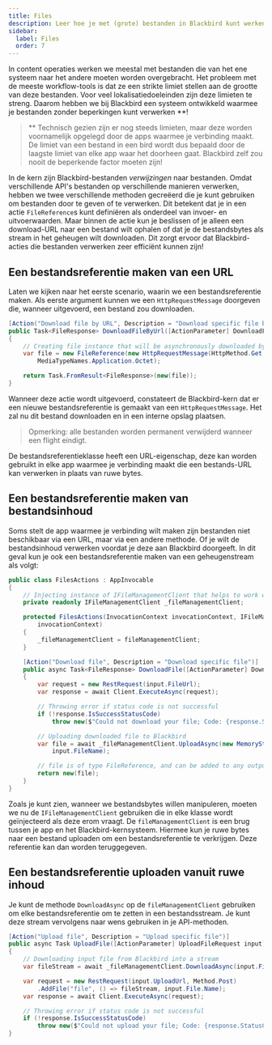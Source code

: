 ```yaml
---
title: Files
description: Leer hoe je met (grote) bestanden in Blackbird kunt werken.
sidebar:
  label: Files
  order: 7
---
```


In content operaties werken we meestal met bestanden die van het ene systeem naar het andere moeten worden overgebracht. Het probleem met de meeste workflow-tools is dat ze een strikte limiet stellen aan de grootte van deze bestanden. Voor veel lokalisatiedoeleinden zijn deze limieten te streng. Daarom hebben we bij Blackbird een systeem ontwikkeld waarmee je bestanden zonder beperkingen kunt verwerken \*\*!

> \*\* Technisch gezien zijn er nog steeds limieten, maar deze worden voornamelijk opgelegd door de apps waarmee je verbinding maakt. De limiet van een bestand in een bird wordt dus bepaald door de laagste limiet van elke app waar het doorheen gaat. Blackbird zelf zou nooit de beperkende factor moeten zijn!

In de kern zijn Blackbird-bestanden _verwijzingen_ naar bestanden. Omdat verschillende API's bestanden op verschillende manieren verwerken, hebben we twee verschillende methoden gecreëerd die je kunt gebruiken om bestanden door te geven of te verwerken. Dit betekent dat je in een actie `FileReference`s kunt definiëren als onderdeel van invoer- en uitvoerwaarden. Maar binnen de actie kun je beslissen of je alleen een download-URL naar een bestand wilt ophalen of dat je de bestandsbytes als stream in het geheugen wilt downloaden. Dit zorgt ervoor dat Blackbird-acties die bestanden verwerken zeer efficiënt kunnen zijn!

## Een bestandsreferentie maken van een URL

Laten we kijken naar het eerste scenario, waarin we een bestandsreferentie maken. Als eerste argument kunnen we een `HttpRequestMessage` doorgeven die, wanneer uitgevoerd, een bestand zou downloaden.

```cs
[Action("Download file by URL", Description = "Download specific file by URL")]
public Task<FileResponse> DownloadFileByUrl([ActionParameter] DownloadFileRequest input)
{
    // Creating file instance that will be asynchronously downloaded by Blackbird
    var file = new FileReference(new HttpRequestMessage(HttpMethod.Get, input.FileUrl), input.FileName,
        MediaTypeNames.Application.Octet);

    return Task.FromResult<FileResponse>(new(file));
}
```

Wanneer deze actie wordt uitgevoerd, constateert de Blackbird-kern dat er een nieuwe bestandsreferentie is gemaakt van een `HttpRequestMessage`. Het zal nu dit bestand downloaden en in een interne opslag plaatsen.

> Opmerking: alle bestanden worden permanent verwijderd wanneer een flight eindigt.

De bestandsreferentieklasse heeft een URL-eigenschap, deze kan worden gebruikt in elke app waarmee je verbinding maakt die een bestands-URL kan verwerken in plaats van ruwe bytes.

## Een bestandsreferentie maken van bestandsinhoud

Soms stelt de app waarmee je verbinding wilt maken zijn bestanden niet beschikbaar via een URL, maar via een andere methode. Of je wilt de bestandsinhoud verwerken voordat je deze aan Blackbird doorgeeft.
In dit geval kun je ook een bestandsreferentie maken van een geheugenstream als volgt:

```cs
public class FilesActions : AppInvocable
{
    // Injecting instance of IFileManagementClient that helps to work with files inside of Blackbird
    private readonly IFileManagementClient _fileManagementClient;

    protected FilesActions(InvocationContext invocationContext, IFileManagementClient fileManagementClient) : base(
        invocationContext)
    {
        _fileManagementClient = fileManagementClient;
    }

    [Action("Download file", Description = "Download specific file")]
    public async Task<FileResponse> DownloadFile([ActionParameter] DownloadFileRequest input)
    {
        var request = new RestRequest(input.FileUrl);
        var response = await Client.ExecuteAsync(request);

        // Throwing error if status code is not successful
        if (!response.IsSuccessStatusCode)
            throw new($"Could not download your file; Code: {response.StatusCode}");

        // Uploading downloaded file to Blackbird
        var file = await _fileManagementClient.UploadAsync(new MemoryStream(response.RawBytes!), response.ContentType!,
            input.FileName);

        // file is of type FileReference, and can be added to any output class
        return new(file);
    }
}
```

Zoals je kunt zien, wanneer we bestandsbytes willen manipuleren, moeten we nu de `IFileManagementClient` gebruiken die in elke klasse wordt geïnjecteerd als deze erom vraagt.
De `fileManagementClient` is een brug tussen je app en het Blackbird-kernsysteem. Hiermee kun je ruwe bytes naar een bestand uploaden om een bestandsreferentie te verkrijgen. Deze referentie kan dan worden teruggegeven.

## Een bestandsreferentie uploaden vanuit ruwe inhoud

Je kunt de methode `DownloadAsync` op de `fileManagementClient` gebruiken om elke bestandsreferentie om te zetten in een bestandsstream. Je kunt deze stream vervolgens naar wens gebruiken in je API-methoden.

```cs
[Action("Upload file", Description = "Upload specific file")]
public async Task UploadFile([ActionParameter] UploadFileRequest input)
{
    // Downloading input file from Blackbird into a stream
    var fileStream = await _fileManagementClient.DownloadAsync(input.File);

    var request = new RestRequest(input.UploadUrl, Method.Post)
        .AddFile("file", () => fileStream, input.File.Name);
    var response = await Client.ExecuteAsync(request);

    // Throwing error if status code is not successful
    if (!response.IsSuccessStatusCode)
        throw new($"Could not upload your file; Code: {response.StatusCode}");
}
```